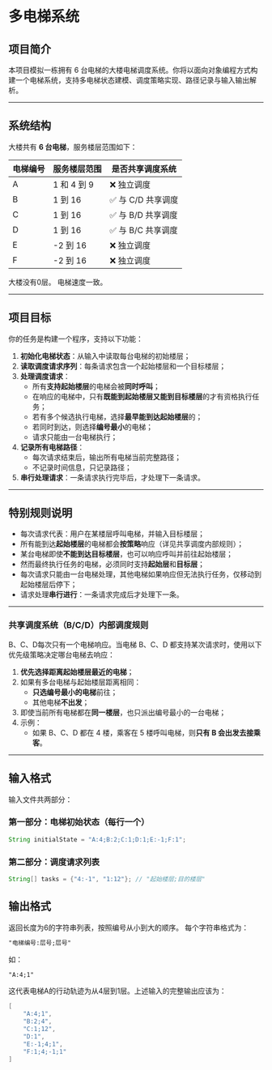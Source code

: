# 多电梯系统

## 项目简介

本项目模拟一栋拥有 6 台电梯的大楼电梯调度系统。你将以面向对象编程方式构建一个电梯系统，支持多电梯状态建模、调度策略实现、路径记录与输入输出解析。

---

## 系统结构

大楼共有 **6 台电梯**，服务楼层范围如下：

| 电梯编号 | 服务楼层范围 | 是否共享调度系统 |
|----------|---------------|------------------|
| A        | 1 和 4 到 9         | ❌ 独立调度       |
| B        | 1 到 16        | ✅ 与 C/D 共享调度 |
| C        | 1 到 16        | ✅ 与 B/D 共享调度 |
| D        | 1 到 16        | ✅ 与 B/C 共享调度 |
| E        | -2 到 16       | ❌ 独立调度       |
| F        | -2 到 16       | ❌ 独立调度       |

大楼没有0层。
电梯速度一致。

---

## 项目目标

你的任务是构建一个程序，支持以下功能：

1. **初始化电梯状态**：从输入中读取每台电梯的初始楼层；
2. **读取调度请求序列**：每条请求包含一个起始楼层和一个目标楼层；
3. **处理调度请求**：
   - 所有**支持起始楼层**的电梯会被**同时呼叫**；
   - 在响应的电梯中，只有**既能到起始楼层又能到目标楼层**的才有资格执行任务；
   - 若有多个候选执行电梯，选择**最早能到达起始楼层**的；
   - 若同时到达，则选择**编号最小**的电梯；
   - 请求只能由一台电梯执行；
4. **记录所有电梯路径**：
   - 每次请求结束后，输出所有电梯当前完整路径；
   - 不记录时间信息，只记录路径；
5. **串行处理请求**：一条请求执行完毕后，才处理下一条请求。

---

## 特别规则说明

- 每次请求代表：用户在某楼层呼叫电梯，并输入目标楼层；
- 所有能到达**起始楼层**的电梯都会**按策略**响应（详见共享调度内部规则）；
- 某台电梯即使**不能到达目标楼层**，也可以响应呼叫并前往起始楼层；
- 然而最终执行任务的电梯，必须同时支持**起始层**和**目标层**；
- 每次请求只能由一台电梯处理，其他电梯如果响应但无法执行任务，仅移动到起始楼层后停下；
- 请求处理**串行进行**：一条请求完成后才处理下一条。

---

### 共享调度系统（B/C/D）内部调度规则

B、C、D每次只有一个电梯响应。当电梯 B、C、D 都支持某次请求时，使用以下优先级策略决定哪台电梯去响应：

1. **优先选择距离起始楼层最近的电梯**；
2. 如果有多台电梯与起始楼层距离相同：
   - **只选编号最小的电梯**前往；
   - 其他电梯**不出发**；
3. 即使当前所有电梯都在**同一楼层**，也只派出编号最小的一台电梯；
4. 示例：
   - 如果 B、C、D 都在 4 楼，乘客在 5 楼呼叫电梯，则**只有 B 会出发去接乘客**。

---

## 输入格式

输入文件共两部分：

### 第一部分：电梯初始状态（每行一个）
```java
String initialState = "A:4;B:2;C:1;D:1;E:-1;F:1";
```
### 第二部分：调度请求列表
```java
String[] tasks = {"4:-1", "1:12"}; // "起始楼层;目的楼层"
```
## 输出格式
返回长度为6的字符串列表，按照编号从小到大的顺序。
每个字符串格式为：
```markdown
"电梯编号:层号;层号"
```
如：
```markdown
"A:4;1"
```
这代表电梯A的行动轨迹为从4层到1层。上述输入的完整输出应该为：
```java
[
    "A:4;1",
    "B:2;4",
    "C:1;12",
    "D:1",
    "E:-1;4;1",
    "F:1;4;-1;1"
]
```

